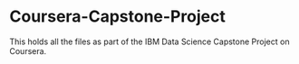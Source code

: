 # Coursera-Capstone-Project
This holds all the files as part of the IBM Data Science Capstone Project on Coursera.
